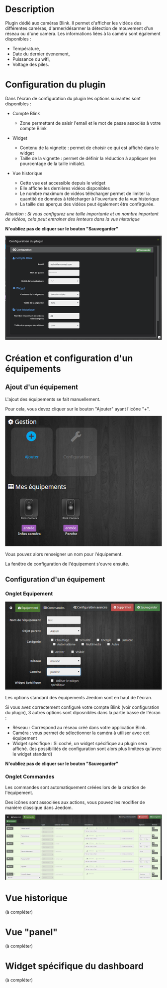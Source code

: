# Description

Plugin dédié aux caméras Blink.
Il permet d'afficher les vidéos des différentes caméras, d'armer/désarmer la détection de mouvement d'un réseau ou d'une caméra.
Les informations liées à la caméra sont également disponibles :

* Température,
* Date du dernier évenement,
* Puissance du wifi,
* Voltage des piles.

# Configuration du plugin

Dans l'écran de configuration du plugin les options suivantes sont disponibles :

* Compte Blink
  + Zone permettant de saisir l'email et le mot de passe associés à votre compte Blink

* Widget
  + Contenu de la vignette : permet de choisir ce qui est affiché dans le widget
  + Taille de la vignette : permet de définir la réduction à appliquer (en pourcentage de la taille initiale).

* Vue historique
  + Cette vue est accessible depuis le widget
  + Elle affiche les dernières vidéos disponibles
  + Le nombre maximum de vidéos télécharger permet de limiter la quantité de données à télécharger à l'ouverture de la vue historique
  + La taille des aperçus des vidéos peut également être confirgurée.

*Attention : Si vous configurez une taille importante et un nombre important de vidéos, cela peut entrainer des lenteurs dans la vue historique*

**N'oubliez pas de cliquer sur le bouton "Sauvegarder"**

![Configuration du plugin](..\assets\images\cfg_plugin.png "Configuraion du plugin")

# Création et configuration d'un équipements


## Ajout d'un équipement


L'ajout des équipements se fait manuellement.

Pour cela, vous devez cliquer sur le bouton "Ajouter" ayant l'icône "+".

![Ajout d'un équipment](..\assets\images\cfg_plugin_general.png "Ajout d'un équipment")

Vous pouvez alors renseigner un nom pour l'équipement.

La fenêtre de configuration de l'équipement s'ouvre ensuite.

## Configuration d'un équipement

### Onglet Equipement
![Onglet équipement](..\assets\images\cfg_equipment.png "Equipement")

Les options standard des équipements Jeedom sont en haut de l'écran.

Si vous avez correctement configuré votre compte Blink (voir configuration du plugin), 3 autres options sont diposnibles dans la partie basse de l'écran :
- Réseau : Correspond au réseau créé dans votre application Blink.
- Caméra : vous permet de sélectionner la caméra à utiliser avec cet équipement
- Widget spécifique : Si coché, un widget spécifique au plugin sera affiché. (les possibilités de configuration sont alors plus limitées qu'avec le widget standard)

**N'oubliez pas de cliquer sur le bouton "Sauvegarder"**

### Onglet Commandes

Les commandes sont automatiquement créées lors de la création de l'équipement.

Des icônes sont associées aux actions, vous pouvez les modifier de manière classique dans Jeedom.

![Onglet commandes](..\assets\images\cfg_commands.png "Commandes")
 





Vue historique
===

(à compléter)

Vue "panel"
===

(à compléter)


Widget spécifique du dashboard
===

(à compléter)
